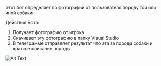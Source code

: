 Этот бот определяет по фотографии от пользователя породу той или иной собаки

Действия Бота:
1) Получает фотографию от игрока 
2) Скачивает эту фотографию в папку Visual Studio
3) В телеграмме отправляет результат что эта за порода собаки и краткое описание породы.

![Alt Text](https://github.com/user-attachments/assets/beb9e139-32ad-4bbc-8d8c-e8007be325c8)
